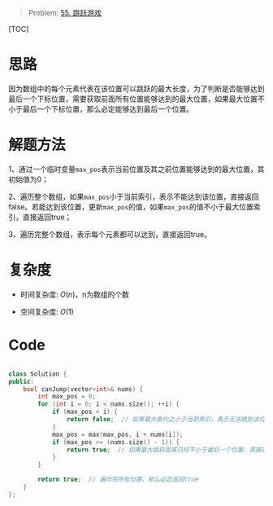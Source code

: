 > Problem: [55. 跳跃游戏](https://leetcode.cn/problems/jump-game/description/)

[TOC]

# 思路

因为数组中的每个元素代表在该位置可以跳跃的最大长度，为了判断是否能够达到最后一个下标位置，需要获取前面所有位置能够达到的最大位置，如果最大位置不小于最后一个下标位置，那么必定能够达到最后一个位置。

# 解题方法

1、通过一个临时变量`max_pos`表示当前位置及其之前位置能够达到的最大位置，其初始值为0；

2、遍历整个数组，如果`max_pos`小于当前索引，表示不能达到该位置，直接返回false。若能达到该位置，更新`max_pos`的值，如果`max_pos`的值不小于最大位置索引，直接返回true；

3、遍历完整个数组，表示每个元素都可以达到，直接返回true。

# 复杂度
- 时间复杂度: $O(n)$，n为数组的个数

- 空间复杂度: $O(1)$

# Code
```C++ []

class Solution {
public:
    bool canJump(vector<int>& nums) {
        int max_pos = 0;
        for (int i = 0; i < nums.size(); ++i) {
            if (max_pos < i) {
                return false;  // 如果最大条约之小于当前索引，表示无法跳到该位置，直接返回false
            }
            max_pos = max(max_pos, i + nums[i]);
            if (max_pos >= (nums.size() - 1)) {
                return true;  // 如果最大跳跃距离已经不小于最后一个位置，直接返回true
            }
        }

        return true;  // 遍历完所有位置，那么必定返回true
    }
};
```